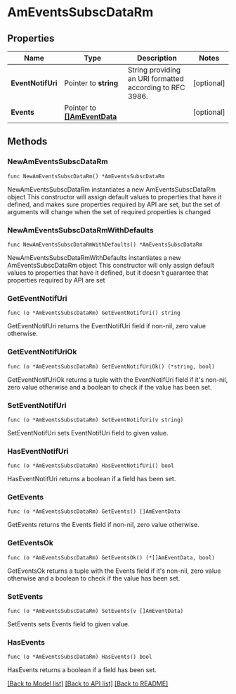 # AmEventsSubscDataRm

## Properties

Name | Type | Description | Notes
------------ | ------------- | ------------- | -------------
**EventNotifUri** | Pointer to **string** | String providing an URI formatted according to RFC 3986. | [optional] 
**Events** | Pointer to [**[]AmEventData**](AmEventData.md) |  | [optional] 

## Methods

### NewAmEventsSubscDataRm

`func NewAmEventsSubscDataRm() *AmEventsSubscDataRm`

NewAmEventsSubscDataRm instantiates a new AmEventsSubscDataRm object
This constructor will assign default values to properties that have it defined,
and makes sure properties required by API are set, but the set of arguments
will change when the set of required properties is changed

### NewAmEventsSubscDataRmWithDefaults

`func NewAmEventsSubscDataRmWithDefaults() *AmEventsSubscDataRm`

NewAmEventsSubscDataRmWithDefaults instantiates a new AmEventsSubscDataRm object
This constructor will only assign default values to properties that have it defined,
but it doesn't guarantee that properties required by API are set

### GetEventNotifUri

`func (o *AmEventsSubscDataRm) GetEventNotifUri() string`

GetEventNotifUri returns the EventNotifUri field if non-nil, zero value otherwise.

### GetEventNotifUriOk

`func (o *AmEventsSubscDataRm) GetEventNotifUriOk() (*string, bool)`

GetEventNotifUriOk returns a tuple with the EventNotifUri field if it's non-nil, zero value otherwise
and a boolean to check if the value has been set.

### SetEventNotifUri

`func (o *AmEventsSubscDataRm) SetEventNotifUri(v string)`

SetEventNotifUri sets EventNotifUri field to given value.

### HasEventNotifUri

`func (o *AmEventsSubscDataRm) HasEventNotifUri() bool`

HasEventNotifUri returns a boolean if a field has been set.

### GetEvents

`func (o *AmEventsSubscDataRm) GetEvents() []AmEventData`

GetEvents returns the Events field if non-nil, zero value otherwise.

### GetEventsOk

`func (o *AmEventsSubscDataRm) GetEventsOk() (*[]AmEventData, bool)`

GetEventsOk returns a tuple with the Events field if it's non-nil, zero value otherwise
and a boolean to check if the value has been set.

### SetEvents

`func (o *AmEventsSubscDataRm) SetEvents(v []AmEventData)`

SetEvents sets Events field to given value.

### HasEvents

`func (o *AmEventsSubscDataRm) HasEvents() bool`

HasEvents returns a boolean if a field has been set.


[[Back to Model list]](../README.md#documentation-for-models) [[Back to API list]](../README.md#documentation-for-api-endpoints) [[Back to README]](../README.md)



